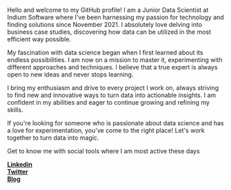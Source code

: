 Hello and welcome to my GitHub profile! I am a Junior Data Scientist at Indium Software where I've been harnessing my passion for technology and finding solutions since November 2021. I absolutely love delving into business case studies, discovering how data can be utilized in the most efficient way possible.

My fascination with data science began when I first learned about its endless possibilities. I am now on a mission to master it, experimenting with different approaches and techniques. I believe that a true expert is always open to new ideas and never stops learning.

I bring my enthusiasm and drive to every project I work on, always striving to find new and innovative ways to turn data into actionable insights. I am confident in my abilities and eager to continue growing and refining my skills.

If you're looking for someone who is passionate about data science and has a love for experimentation, you've come to the right place! Let's work together to turn data into magic.

Get to know me with social tools where I am most active these days

[**Linkedin**](https://www.linkedin.com/in/helloshreyas/)   
[**Twitter**](https://twitter.com/helloshreyas_in)   
[**Blog**](https://helloshreyas.in/)
